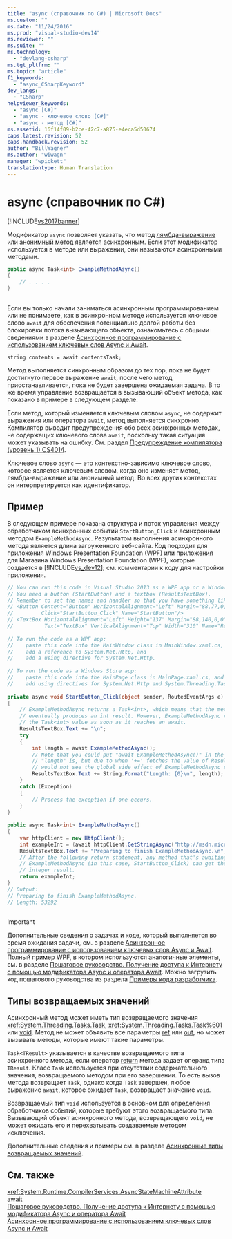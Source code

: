 ```yaml
---
title: "async (справочник по C#) | Microsoft Docs"
ms.custom: ""
ms.date: "11/24/2016"
ms.prod: "visual-studio-dev14"
ms.reviewer: ""
ms.suite: ""
ms.technology: 
  - "devlang-csharp"
ms.tgt_pltfrm: ""
ms.topic: "article"
f1_keywords: 
  - "async_CSharpKeyword"
dev_langs: 
  - "CSharp"
helpviewer_keywords: 
  - "async [C#]"
  - "async - ключевое слово [C#]"
  - "async - метод [C#]"
ms.assetid: 16f14f09-b2ce-42c7-a875-e4eca5d50674
caps.latest.revision: 52
caps.handback.revision: 52
author: "BillWagner"
ms.author: "wiwagn"
manager: "wpickett"
translationtype: Human Translation
---
```

# async (справочник по C#)
[!INCLUDE[vs2017banner](../../../csharp/includes/vs2017banner.md)]

Модификатор `async` позволяет указать, что метод [лямбда\-выражение](../../../csharp/programming-guide/statements-expressions-operators/lambda-expressions.md) или [анонимный метод](../../../csharp/programming-guide/statements-expressions-operators/anonymous-methods.md) является асинхронным.  Если этот модификатор используется в методе или выражении, они называются асинхронными методами.  
  
```c#  
public async Task<int> ExampleMethodAsync()  
{  
    // . . . .  
}  
  
```  
  
 Если вы только начали заниматься асинхронным программированием или не понимаете, как в асинхронном методе используется ключевое слово `await` для обеспечения потенциально долгой работы без блокировки потока вызывающего объекта, ознакомьтесь с общими сведениями в разделе [Асинхронное программирование с использованием ключевых слов Async и Await](../Topic/Asynchronous%20Programming%20with%20Async%20and%20Await%20\(C%23%20and%20Visual%20Basic\).md).  
  
```  
string contents = await contentsTask;  
```  
  
 Метод выполняется синхронным образом до тех пор, пока не будет достигнуто первое выражение `await`, после чего метод приостанавливается, пока не будет завершена ожидаемая задача.  В то же время управление возвращается в вызывающий объект метода, как показано в примере в следующем разделе.  
  
 Если метод, который изменяется ключевым словом `async`, не содержит выражения или оператора `await`, метод выполняется синхронно.  Компилятор выводит предупреждения обо всех асинхронных методах, не содержащих ключевого слова `await`, поскольку такая ситуация может указывать на ошибку.  См. раздел [Предупреждение компилятора \(уровень 1\) CS4014](../../../csharp/language-reference/compiler-messages/cs4014.md).  
  
 Ключевое слово `async` — это контекстно\-зависимо ключевое слово, которое является ключевым словом, когда оно изменяет метод, лямбда\-выражение или анонимный метод.  Во всех других контекстах он интерпретируется как идентификатор.  
  
## Пример  
 В следующем примере показана структура и поток управления между обработчиком асинхронных событий `StartButton_Click` и асинхронным методом `ExampleMethodAsync`.  Результатом выполнения асинхронного метода является длина загруженного веб\-сайта.  Код подходит для приложения Windows Presentation Foundation \(WPF\) или приложения для Магазина Windows Presentation Foundation \(WPF\), которые создается в [!INCLUDE[vs_dev12](../../../csharp/getting-started/includes/vs_dev12_md.md)]; см. комментарии к коду для настройки приложения.  
  
```c#  
// You can run this code in Visual Studio 2013 as a WPF app or a Windows Store app.  
// You need a button (StartButton) and a textbox (ResultsTextBox).  
// Remember to set the names and handler so that you have something like this:  
// <Button Content="Button" HorizontalAlignment="Left" Margin="88,77,0,0" VerticalAlignment="Top" Width="75"  
//         Click="StartButton_Click" Name="StartButton"/>  
// <TextBox HorizontalAlignment="Left" Height="137" Margin="88,140,0,0" TextWrapping="Wrap"   
//          Text="TextBox" VerticalAlignment="Top" Width="310" Name="ResultsTextBox"/>  
  
// To run the code as a WPF app:  
//    paste this code into the MainWindow class in MainWindow.xaml.cs,  
//    add a reference to System.Net.Http, and  
//    add a using directive for System.Net.Http.  
  
// To run the code as a Windows Store app:  
//    paste this code into the MainPage class in MainPage.xaml.cs, and  
//    add using directives for System.Net.Http and System.Threading.Tasks.  
  
private async void StartButton_Click(object sender, RoutedEventArgs e)  
{  
    // ExampleMethodAsync returns a Task<int>, which means that the method  
    // eventually produces an int result. However, ExampleMethodAsync returns  
    // the Task<int> value as soon as it reaches an await.  
    ResultsTextBox.Text += "\n";  
    try  
    {  
        int length = await ExampleMethodAsync();  
        // Note that you could put "await ExampleMethodAsync()" in the next line where  
        // "length" is, but due to when '+=' fetches the value of ResultsTextBox, you  
        // would not see the global side effect of ExampleMethodAsync setting the text.  
        ResultsTextBox.Text += String.Format("Length: {0}\n", length);  
    }  
    catch (Exception)  
    {  
        // Process the exception if one occurs.  
    }  
}  
  
public async Task<int> ExampleMethodAsync()  
{  
    var httpClient = new HttpClient();  
    int exampleInt = (await httpClient.GetStringAsync("http://msdn.microsoft.com")).Length;  
    ResultsTextBox.Text += "Preparing to finish ExampleMethodAsync.\n";  
    // After the following return statement, any method that's awaiting  
    // ExampleMethodAsync (in this case, StartButton_Click) can get the   
    // integer result.  
    return exampleInt;  
}  
// Output:  
// Preparing to finish ExampleMethodAsync.  
// Length: 53292  
  
```  
  
> [!IMPORTANT]
>  Дополнительные сведения о задачах и коде, который выполняется во время ожидания задачи, см. в разделе [Асинхронное программирование с использованием ключевых слов Async и Await](../Topic/Asynchronous%20Programming%20with%20Async%20and%20Await%20\(C%23%20and%20Visual%20Basic\).md).  Полный пример WPF, в котором используются аналогичные элементы, см. в разделе [Пошаговое руководство. Получение доступа к Интернету с помощью модификатора Async и оператора Await](../Topic/Walkthrough:%20Accessing%20the%20Web%20by%20Using%20Async%20and%20Await%20\(C%23%20and%20Visual%20Basic\).md).  Можно загрузить код пошагового руководства из раздела [Примеры кода разработчика](http://go.microsoft.com/fwlink/?LinkId=255191).  
  
## Типы возвращаемых значений  
 Асинхронный метод может иметь тип возвращаемого значения <xref:System.Threading.Tasks.Task>, <xref:System.Threading.Tasks.Task%601> или [void](../../../csharp/language-reference/keywords/void.md).  Метод не может объявить все параметры [ref](../../../csharp/language-reference/keywords/ref.md) или [out](../../../csharp/language-reference/keywords/out.md), но может вызывать методы, которые имеют такие параметры.  
  
 `Task<TResult>` указывается в качестве возвращаемого типа асинхронного метода, если оператор [return](../../../csharp/language-reference/keywords/return.md) метода задает операнд типа `TResult`.  Класс `Task` используется при отсутствии содержательного значения, возвращаемого методом при его завершении.  То есть вызов метода возвращает `Task`, однако когда `Task` завершен, любое выражение `await`, которое ожидает `Task`, возвращает значение `void`.  
  
 Возвращаемый тип `void` используется в основном для определения обработчиков событий, которые требуют этого возвращаемого типа.  Вызывающий объект асинхронного метода, возвращающего `void`, не может ожидать его и перехватывать создаваемые методом исключения.  
  
 Дополнительные сведения и примеры см. в разделе [Асинхронные типы возвращаемых значений](../Topic/Async%20Return%20Types%20\(C%23%20and%20Visual%20Basic\).md).  
  
## См. также  
 <xref:System.Runtime.CompilerServices.AsyncStateMachineAttribute>   
 [await](../../../csharp/language-reference/keywords/await.md)   
 [Пошаговое руководство. Получение доступа к Интернету с помощью модификатора Async и оператора Await](../Topic/Walkthrough:%20Accessing%20the%20Web%20by%20Using%20Async%20and%20Await%20\(C%23%20and%20Visual%20Basic\).md)   
 [Асинхронное программирование с использованием ключевых слов Async и Await](../Topic/Asynchronous%20Programming%20with%20Async%20and%20Await%20\(C%23%20and%20Visual%20Basic\).md)